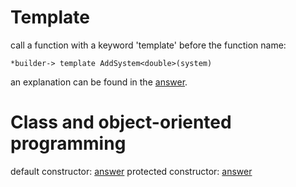 # Template
call a function with a keyword 'template' before the function name:
```
*builder-> template AddSystem<double>(system)
```
an explanation can be found in the [answer](https://stackoverflow.com/questions/610245/where-and-why-do-i-have-to-put-the-template-and-typename-keywords).

# Class and object-oriented programming
default constructor: [answer](https://en.cppreference.com/w/cpp/language/default_constructor)
protected constructor: [answer](https://stackoverflow.com/questions/1057221/what-are-practical-uses-of-a-protected-constructor#:~:text=A%20protected%20constructor%20can%20be,would%20have%20to%20declare%20these.)
